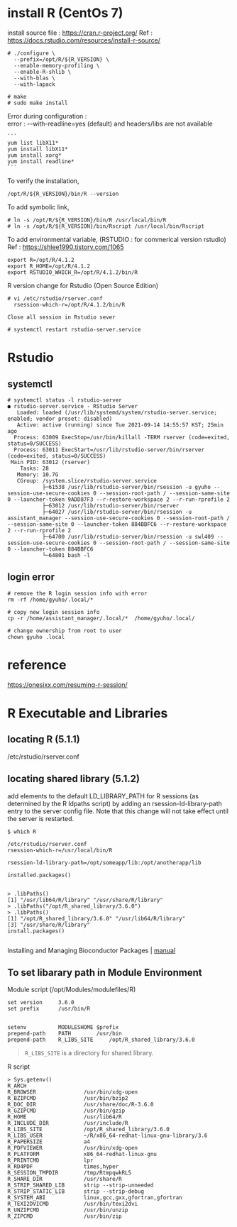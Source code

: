 # install R (CentOs 7)
  install source file : https://cran.r-project.org/
  Ref : https://docs.rstudio.com/resources/install-r-source/
  ```
  # ./configure \
    --prefix=/opt/R/${R_VERSION} \
    --enable-memory-profiling \
    --enable-R-shlib \
    --with-blas \
    --with-lapack

  # make
  # sudo make install
  ```
  
  Error during configuration :  
  error : --with-readline=yes (default) and headers/libs are not available

    ```
    yum list libX11*
    yum install libX11*
    yum install xorg*
    yum install readline*
    ```
    
  To verify the installation,
  ```
  /opt/R/${R_VERSION}/bin/R --version
  ```
  
  To add symbolic link,
  ```
  # ln -s /opt/R/${R_VERSION}/bin/R /usr/local/bin/R
  # ln -s /opt/R/${R_VERSION}/bin/Rscript /usr/local/bin/Rscript
  ```
  
  To add environmental variable, (RSTUDIO : for commerical version rstudio)
  Ref : https://shlee1990.tistory.com/1065
  ```
  export R=/opt/R/4.1.2
  export R_HOME=/opt/R/4.1.2
  export RSTUDIO_WHICH_R=/opt/R/4.1.2/bin/R
  ```

  R version change for Rstudio (Open Source Edition)
  ```
  # vi /etc/rstudio/rserver.conf
    rsession-which-r=/opt/R/4.1.2/bin/R
  
  Close all session in Rstudio sever
  
  # systemctl restart rstudio-server.service
  ```
# Rstudio
## systemctl
```
# systemctl status -l rstudio-server
● rstudio-server.service - RStudio Server
   Loaded: loaded (/usr/lib/systemd/system/rstudio-server.service; enabled; vendor preset: disabled)
   Active: active (running) since Tue 2021-09-14 14:55:57 KST; 25min ago
  Process: 63009 ExecStop=/usr/bin/killall -TERM rserver (code=exited, status=0/SUCCESS)
  Process: 63011 ExecStart=/usr/lib/rstudio-server/bin/rserver (code=exited, status=0/SUCCESS)
 Main PID: 63012 (rserver)
    Tasks: 28
   Memory: 10.7G
   CGroup: /system.slice/rstudio-server.service
           ├─61538 /usr/lib/rstudio-server/bin/rsession -u gyuho --session-use-secure-cookies 0 --session-root-path / --session-same-site 0 --launcher-token 9ADD87F3 --r-restore-workspace 2 --r-run-rprofile 2
           ├─63012 /usr/lib/rstudio-server/bin/rserver
           ├─64027 /usr/lib/rstudio-server/bin/rsession -u assistant_manager --session-use-secure-cookies 0 --session-root-path / --session-same-site 0 --launcher-token 884BBFC6 --r-restore-workspace 2 --r-run-rprofile 2
           ├─64700 /usr/lib/rstudio-server/bin/rsession -u swl409 --session-use-secure-cookies 0 --session-root-path / --session-same-site 0 --launcher-token 884BBFC6
           └─64801 bash -l

```

## login error
```
# remove the R login session info with error
rm -rf /home/gyuho/.local/*

# copy new login session info
cp -r /home/assistant_manager/.local/*  /home/gyuho/.local/

# change ownership from root to user
chown gyuho .local
```

# reference
https://onesixx.com/resuming-r-session/

# R Executable and Libraries
## locating R (5.1.1)
/etc/rstudio/rserver.conf

## locating shared library (5.1.2)
add elements to the default LD_LIBRARY_PATH for R sessions (as determined by the R ldpaths script) by adding an rsession-ld-library-path entry to the server config file. Note that this change will not take effect until the server is restarted.   

```
$ which R

/etc/rstudio/rserver.conf
rsession-which-r=/usr/local/bin/R
```


```
rsession-ld-library-path=/opt/someapp/lib:/opt/anotherapp/lib
```

```
installed.packages()


> .libPaths()
[1] "/usr/lib64/R/library" "/usr/share/R/library"
> .libPaths("/opt/R_shared_library/3.6.0")
> .libPaths()
[1] "/opt/R_shared_library/3.6.0" "/usr/lib64/R/library"       
[3] "/usr/share/R/library"
install.packages()


```

Installing and Managing Bioconductor Packages | [manual](https://cran.r-project.org/web/packages/BiocManager/vignettes/BiocManager.html)


## To set libarary path in Module Environment

Module script (/opt/Modules/modulefiles/R)
```
set version     3.6.0
set prefix      /usr/bin/R


setenv          MODULESHOME $prefix
prepend-path    PATH        /usr/bin
prepend-path    R_LIBS_SITE     /opt/R_shared_library/3.6.0
```
> `R_LIBS_SITE` is a directory for shared library.

R script
```
> Sys.getenv()
R_ARCH                  
R_BROWSER               /usr/bin/xdg-open
R_BZIPCMD               /usr/bin/bzip2
R_DOC_DIR               /usr/share/doc/R-3.6.0
R_GZIPCMD               /usr/bin/gzip
R_HOME                  /usr/lib64/R
R_INCLUDE_DIR           /usr/include/R
R_LIBS_SITE             /opt/R_shared_library/3.6.0
R_LIBS_USER             ~/R/x86_64-redhat-linux-gnu-library/3.6
R_PAPERSIZE             a4
R_PDFVIEWER             /usr/bin/xdg-open
R_PLATFORM              x86_64-redhat-linux-gnu
R_PRINTCMD              lpr
R_RD4PDF                times,hyper
R_SESSION_TMPDIR        /tmp/RtmpqwkRL5
R_SHARE_DIR             /usr/share/R
R_STRIP_SHARED_LIB      strip --strip-unneeded
R_STRIP_STATIC_LIB      strip --strip-debug
R_SYSTEM_ABI            linux,gcc,gxx,gfortran,gfortran
R_TEXI2DVICMD           /usr/bin/texi2dvi
R_UNZIPCMD              /usr/bin/unzip
R_ZIPCMD                /usr/bin/zip

```
